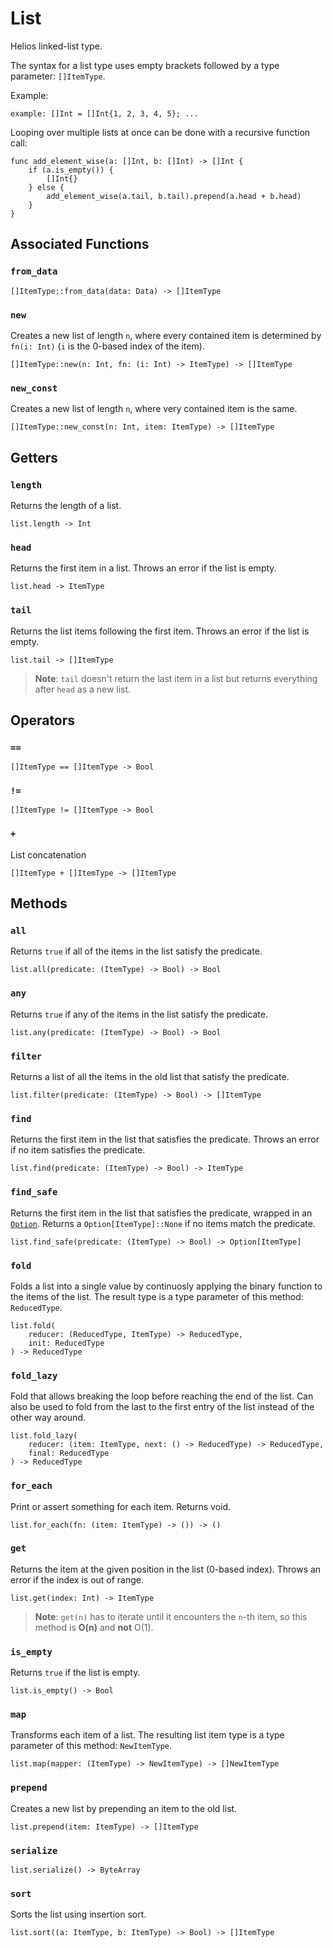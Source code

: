 # List

Helios linked-list type.

The syntax for a list type uses empty brackets followed by a type parameter: `[]ItemType`.

Example:
```helios
example: []Int = []Int{1, 2, 3, 4, 5}; ...
```

Looping over multiple lists at once can be done with a recursive function call:
```helios
func add_element_wise(a: []Int, b: []Int) -> []Int {
    if (a.is_empty()) {
        []Int{}
    } else {
        add_element_wise(a.tail, b.tail).prepend(a.head + b.head)
    }
}
```

## Associated Functions

### `from_data`

```helios
[]ItemType::from_data(data: Data) -> []ItemType
```

### `new`

Creates a new list of length `n`, where every contained item is determined by `fn(i: Int)` (`i` is the 0-based index of the item).

```helios
[]ItemType::new(n: Int, fn: (i: Int) -> ItemType) -> []ItemType
```

### `new_const`

Creates a new list of length `n`, where very contained item is the same.

```helios
[]ItemType::new_const(n: Int, item: ItemType) -> []ItemType
```

## Getters

### `length`

Returns the length of a list.

```helios
list.length -> Int
```

### `head`

Returns the first item in a list. Throws an error if the list is empty.

```helios
list.head -> ItemType
```

### `tail`

Returns the list items following the first item. Throws an error if the list is empty.

```helios
list.tail -> []ItemType
```

> **Note**: `tail` doesn't return the last item in a list but returns everything after `head` as a new list.

## Operators

### `==`

```helios
[]ItemType == []ItemType -> Bool
```

### `!=`

```helios
[]ItemType != []ItemType -> Bool
```

### `+`

List concatenation

```helios
[]ItemType + []ItemType -> []ItemType
```

## Methods

### `all`

Returns `true` if all of the items in the list satisfy the predicate.

```helios
list.all(predicate: (ItemType) -> Bool) -> Bool
```

### `any`

Returns `true` if any of the items in the list satisfy the predicate.

```helios
list.any(predicate: (ItemType) -> Bool) -> Bool
```

### `filter`

Returns a list of all the items in the old list that satisfy the predicate.

```helios
list.filter(predicate: (ItemType) -> Bool) -> []ItemType
```

### `find`

Returns the first item in the list that satisfies the predicate. Throws an error if no item satisfies the predicate.

```helios
list.find(predicate: (ItemType) -> Bool) -> ItemType
```

### `find_safe`

Returns the first item in the list that satisfies the predicate, wrapped in an [`Option`](./option.md). Returns a `Option[ItemType]::None` if no items match the predicate.

```helios
list.find_safe(predicate: (ItemType) -> Bool) -> Option[ItemType]
```

### `fold`

Folds a list into a single value by continuosly applying the binary function to the items of the list. The result type is a type parameter of this method: `ReducedType`.

```helios
list.fold(
    reducer: (ReducedType, ItemType) -> ReducedType, 
    init: ReducedType
) -> ReducedType
```

### `fold_lazy`

Fold that allows breaking the loop before reaching the end of the list. Can also be used to fold from the last to the first entry of the list instead of the other way around.

```helios
list.fold_lazy(
    reducer: (item: ItemType, next: () -> ReducedType) -> ReducedType,
    final: ReducedType
) -> ReducedType
```

### `for_each`

Print or assert something for each item. Returns void.

```helios
list.for_each(fn: (item: ItemType) -> ()) -> ()
```

### `get`

Returns the item at the given position in the list (0-based index). Throws an error if the index is out of range.

```helios
list.get(index: Int) -> ItemType
```

> **Note**: `get(n)` has to iterate until it encounters the `n`-th item, so this method is **O(n)** and **not** O(1).

### `is_empty`

Returns `true` if the list is empty.

```helios
list.is_empty() -> Bool
```

### `map`

Transforms each item of a list. The resulting list item type is a type parameter of this method: `NewItemType`.

```helios
list.map(mapper: (ItemType) -> NewItemType) -> []NewItemType
```

### `prepend`

Creates a new list by prepending an item to the old list.

```helios
list.prepend(item: ItemType) -> []ItemType
```

### `serialize`

```helios
list.serialize() -> ByteArray
```

### `sort`

Sorts the list using insertion sort.

```helios
list.sort((a: ItemType, b: ItemType) -> Bool) -> []ItemType
```
